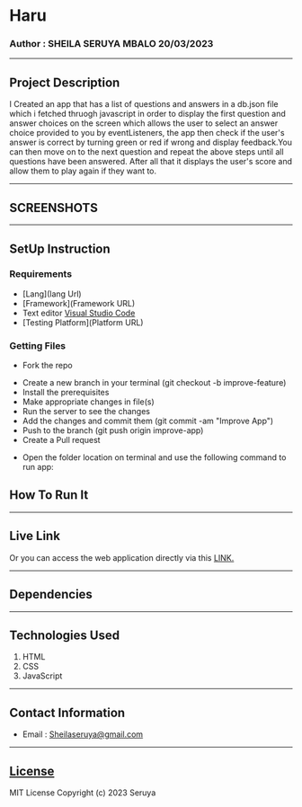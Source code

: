# Haru
### Author : SHEILA SERUYA MBALO 20/03/2023
****
## Project Description
I Created an app that has a list of questions and answers in a db.json file which i fetched thruogh javascript in order to
 display the first question and answer choices on the screen which allows the user to select an answer choice provided to you by eventListeners, the app then
 check if the user's answer is correct by turning green or red if wrong and display feedback.You can then move on to the next question and repeat the above steps until all        questions have been answered.
 After all that it displays the user's score and allow them to play again if they want to.

******

## SCREENSHOTS


********
## SetUp Instruction
### Requirements
* [Lang](lang Url)
* [Framework](Framework URL)
* Text editor [Visual Studio Code](https://code.visualstudio.com/download)
* [Testing Platform](Platform URL)


### Getting Files
* Fork the repo
- Create a new branch in your terminal (git checkout -b improve-feature)
- Install the prerequisites
- Make appropriate changes in file(s)
- Run the server to see the changes
- Add the changes and commit them (git commit -am "Improve App")
- Push to the branch (git push origin improve-app)
- Create a Pull request
* Open the folder location on terminal and use the following command to run app:

## How To Run It

*****
## Live Link
Or you can access the web application directly via this [LINK.](http://127.0.0.1:5500/Haru.html)
*****
## Dependencies

*****
## Technologies Used
1. HTML
2. CSS
3. JavaScript
*****
## Contact Information
* Email : Sheilaseruya@gmail.com
*****
## [License](LICENSE)
MIT License
Copyright (c) 2023 Seruya
